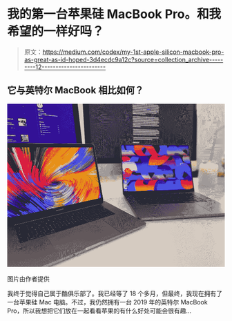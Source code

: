 # 我的第一台苹果硅 MacBook Pro。和我希望的一样好吗？

> 原文：<https://medium.com/codex/my-1st-apple-silicon-macbook-pro-as-great-as-id-hoped-3d4ecdc9a12c?source=collection_archive---------12----------------------->

## 它与英特尔 MacBook 相比如何？

![](img/b01dac3203459eef0214855e086589a9.png)

图片由作者提供

我终于觉得自己属于酷俱乐部了。我已经等了 18 个多月，但最终，我现在拥有了一台苹果硅 Mac 电脑。不过，我仍然拥有一台 2019 年的英特尔 MacBook Pro，所以我想把它们放在一起看看苹果的有什么好处可能会很有趣…